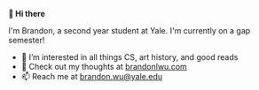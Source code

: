 **👋 Hi there**

I'm Brandon, a second year student at Yale. I'm currently on a gap semester!

- 👀 I’m interested in all things CS, art history, and good reads
- 🌱 Check out my thoughts at [brandonlwu.com](https://brandonlwu.com/)
- 📫 Reach me at brandon.wu@yale.edu

